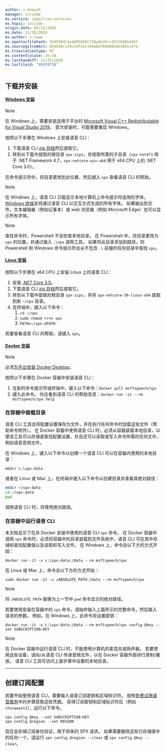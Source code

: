 ```yaml
---
author: v-demjoh
manager: nitinme
ms.service: cognitive-services
ms.topic: include
origin.date: 05/15/2020
ms.date: 11/20/2020
ms.author: v-tawe
ms.openlocfilehash: 5b9558dc1eddd5028c728ade2bcc39726db54267
ms.sourcegitcommit: 054636c134cc0f53c194a6b76668644e18d1c4fe
ms.translationtype: HT
ms.contentlocale: zh-CN
ms.lasthandoff: 11/25/2020
ms.locfileid: "95970738"
---
```

## <a name="download-and-install"></a>下载并安装

#### <a name="windows-install"></a>[Windows 安装](#tab/windowsinstall)

> [!NOTE]
> 在 Windows 上，需要安装适用于平台的 [Microsoft Visual C++ Redistributable for Visual Studio 2019](https://support.microsoft.com/help/2977003/the-latest-supported-visual-c-downloads)。 首次安装时，可能需要重启 Windows。

按照以下步骤在 Windows 上安装语音 CLI：

1. 下载语音 CLI [zip 存档](https://aka.ms/speech/spx-zips.zip)然后提取它。
2. 转到从下载中提取的根目录 `spx-zips`，并提取所需的子目录（`spx-net471` 用于 .NET Framework 4.7，`spx-netcore-win-x64` 用于 x64 CPU 上的 .NET Core 3.0）。

在命令提示符中，将目录更改到此位置，然后键入 `spx` 查看语音 CLI 的帮助。

> [!NOTE]
> 在 Windows 上，语音 CLI 只能显示本地计算机上命令提示符适用的字体。
> [Windows 终端](https://www.microsoft.com/en-us/p/windows-terminal/9n0dx20hk701)支持通过语音 CLI 以交互方式生成的所有字体。
> 如果输出到文件，文本编辑器（例如记事本）或 web 浏览器（例如 Microsoft Edge）也可以显示所有字体。

> [!NOTE]
> 查找命令时，Powershell 不会检查本地目录。 在 Powershell 中，将目录更改为 `spx` 的位置，并通过输入 `.\spx` 调用工具。
> 如果将此目录添加到路径，则 Powershell 和 Windows 命令提示符会从不包含 `.\` 前缀的任何目录中查找 `spx`。

#### <a name="linux-install"></a>[Linux 安装](#tab/linuxinstall)

按照以下步骤在 x64 CPU 上安装 Linux 上的语音 CLI：

1. 安装 [.NET Core 3.0](https://dotnet.microsoft.com/download/dotnet-core/3.0)。
2. 下载语音 CLI [zip 存档](https://aka.ms/speech/spx-zips.zip)然后提取它。
3. 转到从下载中提取的根目录 `spx-zips`，并将 `spx-netcore-30-linux-x64` 提取到新 `~/spx` 目录。
4. 在终端中，键入以下命令：
   1. `cd ~/spx`
   2. `sudo chmod +r+x spx`
   3. `PATH=~/spx:$PATH`

若要查看语音 CLI 的帮助，请键入 `spx`。

#### <a name="docker-install"></a>[Docker 安装](#tab/dockerinstall)

> [!NOTE]
> 必须<a href="https://www.docker.com/get-started" target="_blank">为平台安装 Docker Desktop<span class="docon docon-navigate-external x-hidden-focus"></span></a>。

按照以下步骤在 Docker 容器中安装语音 CLI：

1. 在新的命令提示符或终端中，键入以下命令：`docker pull msftspeech/spx`
2. 键入此命令。 你应看到语音 CLI 的帮助信息：`docker run -it --rm msftspeech/spx help`

### <a name="mount-a-directory-in-the-container"></a>在容器中装载目录

语音 CLI 工具会将配置设置保存为文件，并在执行任何命令时加载这些文件（帮助命令除外）。
在 Docker 容器中使用语音 CLI 时，必须从容器装载本地目录，以便该工具可以存储或查找配置设置，并且还可以读取或写入命令所需的任何文件，例如语音音频文件。

在 Windows 上，键入以下命令以创建一个语音 CLI 可以在容器内使用的本地目录：

`mkdir c:\spx-data`

或者在 Linux 或 Mac 上，在终端中键入以下命令以创建目录并查看其绝对路径：

```bash
mkdir ~/spx-data
cd ~/spx-data
pwd
```

调用语音 CLI 时，将使用绝对路径。

### <a name="run-speech-cli-in-the-container"></a>在容器中运行语音 CLI

本文档显示了在非 Docker 安装中使用的语音 CLI `spx` 命令。
在 Docker 容器中调用 `spx` 命令时，必须将容器中的目录装载到文件系统中，语音 CLI 可在其中存储和查找配置值以及读取和写入文件。
在 Windows 上，命令会以下方的方式开始：

`docker run -it -v c:\spx-data:/data --rm msftspeech/spx`

在 Linux 或 Mac 上，命令会以下方的方式开始：

`sudo docker run -it -v /ABSOLUTE_PATH:/data --rm msftspeech/spx`

> [!NOTE]
> 将 `/ABSOLUTE_PATH` 替换为上一节中 `pwd` 命令显示的绝对路径。

若要使用安装在容器中的 `spx` 命令，请始终输入上面所示的完整命令，然后输入请求的参数。
例如，在 Windows 上，此命令将设置密钥：

`docker run -it -v c:\spx-data:/data --rm msftspeech/spx config @key --set SUBSCRIPTION-KEY`

> [!NOTE]
> 在 Docker 容器中运行语音 CLI 时，不能使用计算机的麦克风或扬声器。
> 若要使用这些设备，请向/从语音 CLI 传递音频文件，以在 Docker 容器外部进行录制/播放。
> 语音 CLI 工具可访问上面步骤中设置的本地目录。

***

## <a name="create-subscription-config"></a>创建订阅配置

若要开始使用语音 CLI，需要输入语音订阅密钥和区域标识符。 按照[免费试用语音服务](../overview.md#try-the-speech-service-for-free)中的步骤获取这些凭据。
获得订阅密钥和区域标识符后（例如 `chinaeast2`），运行以下命令。

```shell
spx config @key --set SUBSCRIPTION-KEY
spx config @region --set REGION
```

现在会存储订阅身份验证，用于将来的 SPX 请求。 如果需要删除这些已存储值中的任何一个，请运行 `spx config @region --clear` 或 `spx config @key --clear`。
